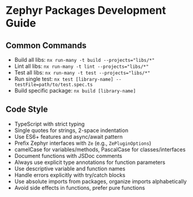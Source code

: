 # Zephyr Packages Development Guide

## Common Commands

- Build all libs: `nx run-many -t build --projects="libs/*"`
- Lint all libs: `nx run-many -t lint --projects="libs/*"`
- Test all libs: `nx run-many -t test --projects="libs/*"`
- Run single test: `nx test [library-name] --testFile=path/to/test.spec.ts`
- Build specific package: `nx build [library-name]`

## Code Style

- TypeScript with strict typing
- Single quotes for strings, 2-space indentation
- Use ES6+ features and async/await pattern
- Prefix Zephyr interfaces with `Ze` (e.g., `ZePluginOptions`)
- camelCase for variables/methods, PascalCase for classes/interfaces
- Document functions with JSDoc comments
- Always use explicit type annotations for function parameters
- Use descriptive variable and function names
- Handle errors explicitly with try/catch blocks
- Use absolute imports from packages, organize imports alphabetically
- Avoid side effects in functions, prefer pure functions
